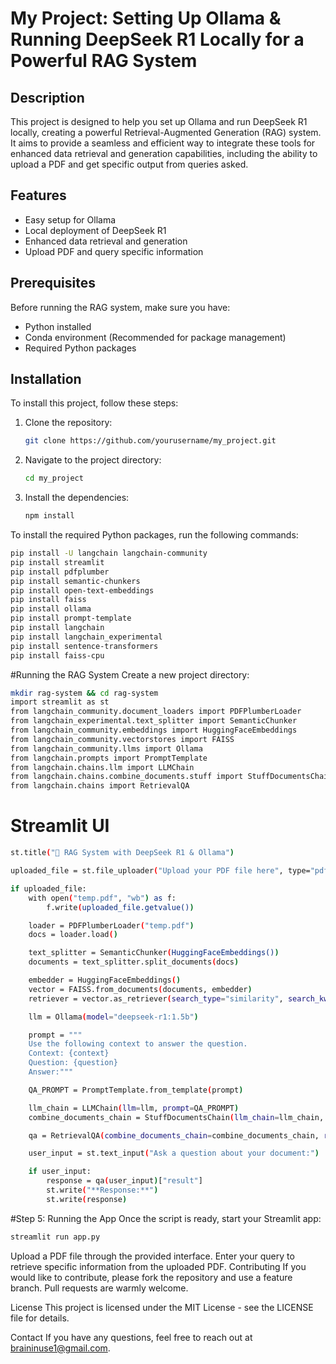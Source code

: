 # My Project: Setting Up Ollama & Running DeepSeek R1 Locally for a Powerful RAG System

## Description
This project is designed to help you set up Ollama and run DeepSeek R1 locally, creating a powerful Retrieval-Augmented Generation (RAG) system. It aims to provide a seamless and efficient way to integrate these tools for enhanced data retrieval and generation capabilities, including the ability to upload a PDF and get specific output from queries asked.

## Features
- Easy setup for Ollama
- Local deployment of DeepSeek R1
- Enhanced data retrieval and generation
- Upload PDF and query specific information

## Prerequisites
Before running the RAG system, make sure you have:

- Python installed
- Conda environment (Recommended for package management)
- Required Python packages

## Installation
To install this project, follow these steps:

1. Clone the repository:
    ```bash
    git clone https://github.com/yourusername/my_project.git
    ```
2. Navigate to the project directory:
    ```bash
    cd my_project
    ```
3. Install the dependencies:
    ```bash
    npm install
    ```

To install the required Python packages, run the following commands:

```bash
pip install -U langchain langchain-community
pip install streamlit
pip install pdfplumber
pip install semantic-chunkers
pip install open-text-embeddings
pip install faiss
pip install ollama
pip install prompt-template
pip install langchain
pip install langchain_experimental
pip install sentence-transformers
pip install faiss-cpu
```

#Running the RAG System
Create a new project directory:
```bash
mkdir rag-system && cd rag-system
import streamlit as st
from langchain_community.document_loaders import PDFPlumberLoader
from langchain_experimental.text_splitter import SemanticChunker
from langchain_community.embeddings import HuggingFaceEmbeddings
from langchain_community.vectorstores import FAISS
from langchain_community.llms import Ollama
from langchain.prompts import PromptTemplate
from langchain.chains.llm import LLMChain
from langchain.chains.combine_documents.stuff import StuffDocumentsChain
from langchain.chains import RetrievalQA
```
# Streamlit UI
```bash
st.title("📄 RAG System with DeepSeek R1 & Ollama")

uploaded_file = st.file_uploader("Upload your PDF file here", type="pdf")

if uploaded_file:
    with open("temp.pdf", "wb") as f:
        f.write(uploaded_file.getvalue())

    loader = PDFPlumberLoader("temp.pdf")
    docs = loader.load()

    text_splitter = SemanticChunker(HuggingFaceEmbeddings())
    documents = text_splitter.split_documents(docs)

    embedder = HuggingFaceEmbeddings()
    vector = FAISS.from_documents(documents, embedder)
    retriever = vector.as_retriever(search_type="similarity", search_kwargs={"k": 3})

    llm = Ollama(model="deepseek-r1:1.5b")

    prompt = """
    Use the following context to answer the question.
    Context: {context}
    Question: {question}
    Answer:"""

    QA_PROMPT = PromptTemplate.from_template(prompt)

    llm_chain = LLMChain(llm=llm, prompt=QA_PROMPT)
    combine_documents_chain = StuffDocumentsChain(llm_chain=llm_chain, document_variable_name="context")

    qa = RetrievalQA(combine_documents_chain=combine_documents_chain, retriever=retriever)

    user_input = st.text_input("Ask a question about your document:")

    if user_input:
        response = qa(user_input)["result"]
        st.write("**Response:**")
        st.write(response)
```
#Step 5: Running the App
Once the script is ready, start your Streamlit app:
```bash
streamlit run app.py
```

Upload a PDF file through the provided interface.
Enter your query to retrieve specific information from the uploaded PDF.
Contributing
If you would like to contribute, please fork the repository and use a feature branch. Pull requests are warmly welcome.

License
This project is licensed under the MIT License - see the LICENSE file for details.

Contact
If you have any questions, feel free to reach out at braininuse1@gmail.com.